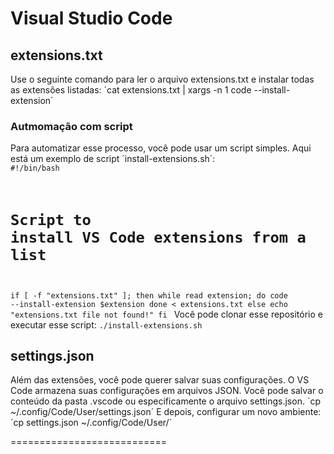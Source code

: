 # Visual Studio Code
## extensions.txt
Use o seguinte comando para ler o arquivo extensions.txt e instalar todas as extensões listadas:
´cat extensions.txt | xargs -n 1 code --install-extension´

### Autmomação com script
Para automatizar esse processo, você pode usar um script simples. Aqui está um exemplo de script ´install-extensions.sh´:
<code>
#!/bin/bash
# Script to install VS Code extensions from a list

if [ -f "extensions.txt" ]; then
    while read extension; do
        code --install-extension $extension
    done < extensions.txt
else
    echo "extensions.txt file not found!"
fi
</code>
Você pode clonar esse repositório e executar esse script:
`./install-extensions.sh`

## settings.json
Além das extensões, você pode querer salvar suas configurações. O VS Code armazena suas configurações em arquivos JSON. Você pode salvar o conteúdo da pasta .vscode ou especificamente o arquivo settings.json.
´cp ~/.config/Code/User/settings.json´
E depois, configurar um novo ambiente:
´cp settings.json ~/.config/Code/User/´

===========================
